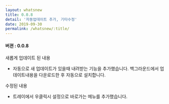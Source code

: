 ```yaml
---
layout: whatsnew
title: 0.0.8
detail: '자동업데이트 추가, 기타수정'
date: 2019-09-30
permalink: /whatsnew/:title/
---
```

<h4>버젼 : 0.0.8</h4>

새롭게 업데이트 된 내용
- 자동으로 새 업데이트가 있을때 내려받는 기능을 추가했습니다.
  백그라운드에서 업데이트내용을 다운로드한 후 자동으로 설치합니다.

수정된 내용
- 트레이에서 우클릭시 설정으로 바로가는 메뉴를 추가했습니다.
